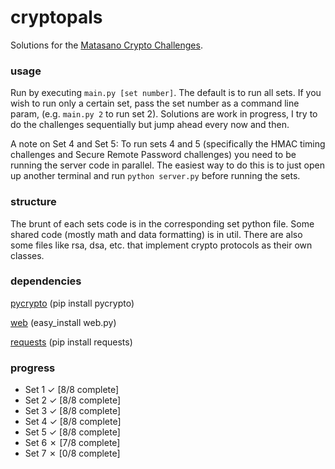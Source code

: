 # cryptopals
Solutions for the [Matasano Crypto Challenges](http://cryptopals.com).

### usage
Run by executing ```main.py [set number]```. The default is to run all sets. If you wish to run only a certain set, pass the set number as a command line param, (e.g. ```main.py 2``` to run set 2). Solutions are work in progress, I try to do the challenges sequentially but jump ahead every now and then.

A note on Set 4 and Set 5: To run sets 4 and 5 (specifically the HMAC timing challenges and Secure Remote Password challenges) you need to be running the server code in parallel. The easiest way to do this is to just open up another terminal and run ```python server.py``` before running the sets.

### structure
The brunt of each sets code is in the corresponding set python file. Some shared code (mostly math and data formatting) is in util. There are also some files like rsa, dsa, etc. that implement crypto protocols as their own classes.

### dependencies
[pycrypto](https://www.dlitz.net/software/pycrypto/) (pip install pycrypto)

[web](http://webpy.org) (easy\_install web.py)

[requests](http://docs.python-requests.org/en/latest/) (pip install requests)

### progress
* Set 1 ✓ [8/8 complete]
* Set 2 ✓ [8/8 complete]
* Set 3 ✓ [8/8 complete]
* Set 4 ✓ [8/8 complete]
* Set 5 ✓ [8/8 complete]
* Set 6 ✗ [7/8 complete]
* Set 7 ✗ [0/8 complete]
